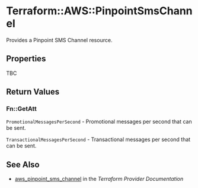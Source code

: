 # Terraform::AWS::PinpointSmsChannel

Provides a Pinpoint SMS Channel resource.

## Properties

TBC

## Return Values

### Fn::GetAtt

`PromotionalMessagesPerSecond` - Promotional messages per second that can be sent.

`TransactionalMessagesPerSecond` - Transactional messages per second that can be sent.

## See Also

* [aws_pinpoint_sms_channel](https://www.terraform.io/docs/providers/aws/r/pinpoint_sms_channel.html) in the _Terraform Provider Documentation_